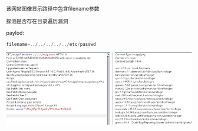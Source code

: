 该网站图像显示路径中包含filename参数

探测是否存在目录遍历漏洞



paylod:

```javascript
filename=../../../../../etc/passwd
```



![](https://raw.githubusercontent.com/h1iba1/h1iba1.github.io/refs/heads/master/_posts/portswigger-labs/目录遍历/images/217C56FD66AF4FCA9DB50E14C332A5F6clipboard.png)

